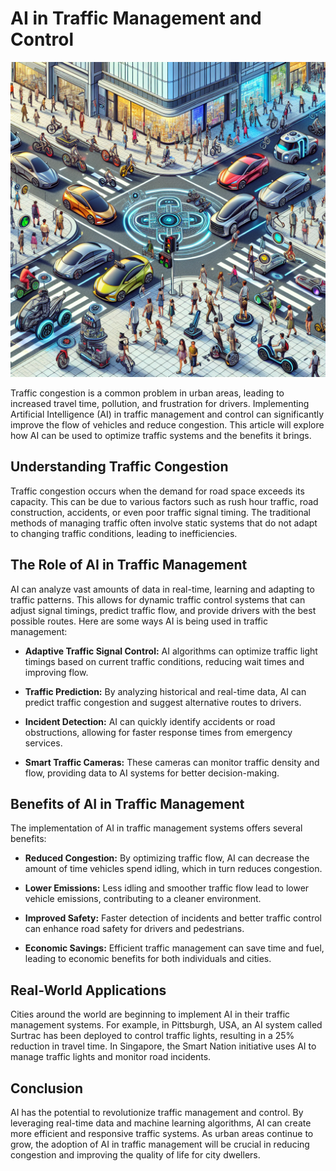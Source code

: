 # AI in Traffic Management and Control

![AI-powered traffic control system](https://raw.githubusercontent.com/Kanakjr/100-days-of-AI-Writing/main/images/AI-in-Traffic-Management-and-Control.png)

Traffic congestion is a common problem in urban areas, leading to increased travel time, pollution, and frustration for drivers. Implementing Artificial Intelligence (AI) in traffic management and control can significantly improve the flow of vehicles and reduce congestion. This article will explore how AI can be used to optimize traffic systems and the benefits it brings.

## Understanding Traffic Congestion

Traffic congestion occurs when the demand for road space exceeds its capacity. This can be due to various factors such as rush hour traffic, road construction, accidents, or even poor traffic signal timing. The traditional methods of managing traffic often involve static systems that do not adapt to changing traffic conditions, leading to inefficiencies.

## The Role of AI in Traffic Management

AI can analyze vast amounts of data in real-time, learning and adapting to traffic patterns. This allows for dynamic traffic control systems that can adjust signal timings, predict traffic flow, and provide drivers with the best possible routes. Here are some ways AI is being used in traffic management:

- **Adaptive Traffic Signal Control:** AI algorithms can optimize traffic light timings based on current traffic conditions, reducing wait times and improving flow.

- **Traffic Prediction:** By analyzing historical and real-time data, AI can predict traffic congestion and suggest alternative routes to drivers.

- **Incident Detection:** AI can quickly identify accidents or road obstructions, allowing for faster response times from emergency services.

- **Smart Traffic Cameras:** These cameras can monitor traffic density and flow, providing data to AI systems for better decision-making.

## Benefits of AI in Traffic Management

The implementation of AI in traffic management systems offers several benefits:

- **Reduced Congestion:** By optimizing traffic flow, AI can decrease the amount of time vehicles spend idling, which in turn reduces congestion.

- **Lower Emissions:** Less idling and smoother traffic flow lead to lower vehicle emissions, contributing to a cleaner environment.

- **Improved Safety:** Faster detection of incidents and better traffic control can enhance road safety for drivers and pedestrians.

- **Economic Savings:** Efficient traffic management can save time and fuel, leading to economic benefits for both individuals and cities.

## Real-World Applications

Cities around the world are beginning to implement AI in their traffic management systems. For example, in Pittsburgh, USA, an AI system called Surtrac has been deployed to control traffic lights, resulting in a 25% reduction in travel time. In Singapore, the Smart Nation initiative uses AI to manage traffic lights and monitor road incidents.

## Conclusion

AI has the potential to revolutionize traffic management and control. By leveraging real-time data and machine learning algorithms, AI can create more efficient and responsive traffic systems. As urban areas continue to grow, the adoption of AI in traffic management will be crucial in reducing congestion and improving the quality of life for city dwellers.

